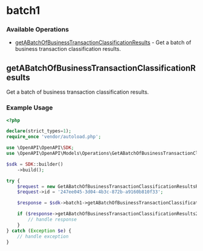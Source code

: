 # batch1

### Available Operations

* [getABatchOfBusinessTransactionClassificationResults](#getabatchofbusinesstransactionclassificationresults) - Get a batch of business transaction classification results.

## getABatchOfBusinessTransactionClassificationResults

Get a batch of business transaction classification results.

### Example Usage

```php
<?php

declare(strict_types=1);
require_once 'vendor/autoload.php';

use \OpenAPI\OpenAPI\SDK;
use \OpenAPI\OpenAPI\Models\Operations\GetABatchOfBusinessTransactionClassificationResultsRequest;

$sdk = SDK::builder()
    ->build();

try {
    $request = new GetABatchOfBusinessTransactionClassificationResultsRequest();
    $request->id = '247ee045-3d04-4b3c-872b-a9160b810f33';

    $response = $sdk->batch1->getABatchOfBusinessTransactionClassificationResults($request);

    if ($response->getABatchOfBusinessTransactionClassificationResults200ApplicationJSONObject !== null) {
        // handle response
    }
} catch (Exception $e) {
    // handle exception
}
```
